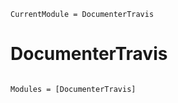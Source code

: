 ```@meta
CurrentModule = DocumenterTravis
```

# DocumenterTravis

```@index
```

```@autodocs
Modules = [DocumenterTravis]
```
